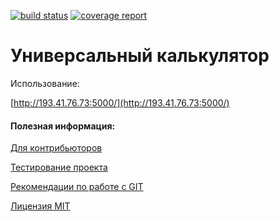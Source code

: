 [![build status](https://gitlab.com/calcdevelop/calc/badges/master/build.svg)](https://gitlab.com/calcdevelop/calc/commits/master) [![coverage report](https://gitlab.com/calcdevelop/calc/badges/master/coverage.svg)](https://gitlab.com/calcdevelop/calc/commits/master)
# Универсальный калькулятор

Использование:

  [http://193.41.76.73:5000/](http://193.41.76.73:5000/)


#### Полезная информация:

[Для контрибьюторов](CONTRIBUTING.md)
 
[Тестирование проекта](docs/testing.md)

[Рекомендации по работе с GIT](docs/GIT.md)

[Лицензия MIT](LICENSE)